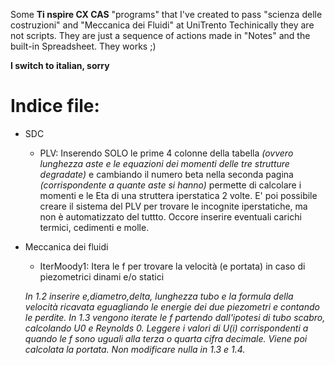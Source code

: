 Some **Ti nspire CX CAS** "programs" that I've created to pass "scienza delle costruzioni" and "Meccanica dei Fluidi" at UniTrento
Techinically they are not scripts. They are just a sequence of actions made in "Notes" and the built-in Spreadsheet. They works ;)

__I switch to italian, sorry__

# Indice file:
* SDC
  - PLV: Inserendo SOLO le prime 4 colonne della tabella *(ovvero lunghezza aste e le equazioni dei momenti delle tre strutture degradate)* e cambiando il numero beta nella seconda pagina *(corrispondente a quante aste si hanno)* permette di calcolare i momenti e le Eta di una struttera iperstatica 2 volte. E' poi possibile creare il sistema del PLV per trovare le incognite iperstatiche, ma non è automatizzato del tuttto. Occore inserire eventuali carichi termici, cedimenti e molle.
* Meccanica dei fluidi
  - IterMoody1: Itera le f per trovare la velocità (e portata) in caso di piezometrici dinami e/o statici
  
  *In 1.2 inserire e,diametro,delta, lunghezza tubo e la formula della velocità ricavata eguagliando le energie dei due piezometri e contando le perdite. In 1.3 vengono iterate le f partendo dall'ipotesi di tubo scabro, calcolando U0 e Reynolds 0. Leggere i valori di U(i) corrispondenti a quando le f sono uguali alla terza o quarta cifra decimale. Viene poi calcolata la portata.  Non modificare nulla in 1.3 e 1.4.*
